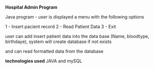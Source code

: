 **Hospital Admin Program**


Java program - user is displayed a menu with the following options

1 - Insert pacient record
2 - Read Patient Data
3 - Exit

user can add insert patient data into the data base (Name, bloodtype, birthdaye), system will create database if not exists

and can read formatted data from the database

**technologies used**
JAVA and mySQL
